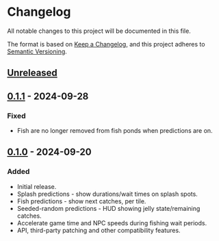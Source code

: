 # Changelog

All notable changes to this project will be documented in this file.

The format is based on [Keep a Changelog](https://keepachangelog.com/en/1.1.0/), and this project adheres to [Semantic Versioning](https://semver.org/spec/v2.0.0.html).

## [Unreleased]

## [0.1.1] - 2024-09-28

### Fixed

- Fish are no longer removed from fish ponds when predictions are on.

## [0.1.0] - 2024-09-20

### Added

- Initial release.
- Splash predictions - show durations/wait times on splash spots.
- Fish predictions - show next catches, per tile.
- Seeded-random predictions - HUD showing jelly state/remaining catches.
- Accelerate game time and NPC speeds during fishing wait periods.
- API, third-party patching and other compatibility features.

[Unreleased]: https://github.com/focustense/StardewFishingSea/compare/v0.1.1...HEAD
[0.1.1]: https://github.com/focustense/StardewFishingSea/compare/v0.1.0...v0.1.1
[0.1.0]: https://github.com/focustense/StardewFishingSea/tree/v0.1.0
